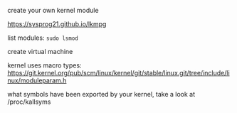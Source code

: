 create your own kernel module

https://sysprog21.github.io/lkmpg

list modules: ```sudo lsmod```

create virtual machine

kernel uses macro types:
https://git.kernel.org/pub/scm/linux/kernel/git/stable/linux.git/tree/include/linux/moduleparam.h

what symbols have been exported by your kernel, take a look at /proc/kallsyms
